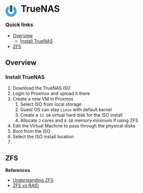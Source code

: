 # TrueNAS <img style="margin: 6px 13px 0px 0px" align="left" src="../../../data/images/logo_36x36.png" />

### Quick links
* [Overview](#overview)
  * [Install TrueNAS](#install-truenas)
* [ZFS](#zfs)

## Overview

### Install TrueNAS

1. Download the TrueNAS ISO
2. Login to Proxmox and upload it there
3. Create a new VM in Proxmox
   1. Select ISO from local storage
   2. Guest OS can stay `Linux` with default kernel
   3. Create a `32 GB` virtual hard disk for the ISO install
   4. Allocate `2` cores and `8 GB` memory minimum if using ZFS
4. Edit the Virtual Machine to pass through the physical disks
5. Boot from the ISO
6. Select the ISO install location
7. 

## ZFS


**References**
* [Understanding ZFS](https://arstechnica.com/information-technology/2020/05/zfs-101-understanding-zfs-storage-and-performance/)
* [ZFS vs RAID](https://arstechnica.com/gadgets/2020/05/zfs-versus-raid-eight-ironwolf-disks-two-filesystems-one-winner/)
